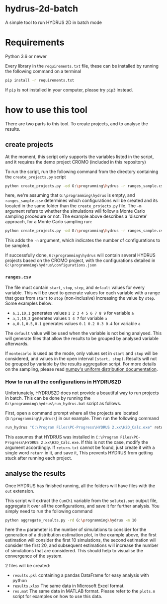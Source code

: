 # hydrus-2d-batch
A simple tool to run HYDRUS 2D in batch mode

# Requirements

Python 3.6 or newer

Every library in the `requirements.txt` file, these can be installed by running the following command on a terminal 

```bash
pip install -r requirements.txt
```

If `pip` is not installed in your computer, please try `pip3` instead.

# how to use this tool

There are two parts to this tool. To create projects, and to analyse the results.

## create projects
At the moment, this script only supports the variables listed in the script, and it requires the demo project CROMO (included in this repository)

To run the script, run the following command from the directory containing the `create_projects.py` script

```bash
python create_projects.py -od G:\programming\hydrus -r ranges_sample.csv -m discrete
```

here, we're assuming that `G:\programming\hydrus` is empty, and `ranges_sample.csv` determines which configurations will be created and its located in the same folder than the `create_projects.py` file. The `-m` argument refers to whether the simulations will follow a Monte Carlo sampling procedure or not. The example above describes a 'discrete' approach, for a Monte Carlo sampling run:

```bash
python create_projects.py -od G:\programming\hydrus -r ranges_sample.csv -m montecarlo -n 1000
```

This adds the `-n` argument, which indicates the number of configurations to be sampled. 

If successfully done, `G:\programming\hydrus` will contain several HYDRUS projects based on the CROMO project, with the configurations detailed in `G:\programming\hydrus\configurations.json`

### `ranges.csv`

The file must contain `start`, `stop`, `step`, and `default` values for every variable. This will be used to generate values for each variable with a range that goes from `start` to `stop` (non-inclusive) increasing the value by `step`. Some examples below:

* `a,1,10,1` generates values `1 2 3 4 5 6 7 8 9` for variable `a`
* `a,1,10,3` generates values `1 4 7` for variable `a`
* `a,0.1,0.5,0.1` generates values `0.1 0.2 0.3 0.4` for variable `a`

The `default` value will be used when the variable is not being analysed. This will generate files that allow the results to be grouped by analysed variable afterwards.

If `montecarlo` is used as the mode, only values set in `start` and `stop` will be considered, and values in the open interval `[start, stop)`. Results will not be grouped by variable by the results aggregation script. For more details on the sampling, please read [numpy's uniform distribution documentation](https://docs.scipy.org/doc/numpy/reference/generated/numpy.random.uniform.html#numpy.random.uniform).

### How to run all the configurations in HYDRUS2D 

Unfortunately, HYDRUS2D does not provide a beautiful way to run projects in batch. This can be done by running the `G:\programming\hydrus\run_hydrus.bat` script as follows.

First, open a command prompt where all the projects are located (`G:\programming\hydrus\`) in our example. Then run the following command

```bat
run_hydrus "C:\Program Files\PC-Progress\HYDRUS 2.xx\H2D_Calc.exe" return.txt
```

This assumes that HYDRUS was installed in `C:\Program Files\PC-Progress\HYDRUS 2.xx\H2D_Calc.exe`. If this is not the case, modify the argument accordingly. If `return.txt` cannot be found, just create it with a single word `return` in it, and save it, This prevents HYDRUS from getting stuck after running each project. 

## analyse the results

Once HYDRUS has finished running, all the folders will have files with the `out` extension.

This script will extract the `CumCh1` variable from the `solute1.out` output file, aggregate it over all the configurations, and save it for further analysis. 
You simply need to run the following command

```bash
python aggregate_results.py -rd G:\programming\hydrus -m 10
```

here the `m` parameter is the number of simulations to consider for the generation of a distribution estimation plot, in the example above, the first estimation will consider the first 10 simulations, the second estimation will consider the first 20, and subsequent estimations will increase the number of simulations that are considered. This should help to visualise the convergence of the system. 

2 files will be created: 
* `results.pkl` containing a pandas DataFrame for easy analysis with python
* `results.xlsx` The same data in Microsoft Excel format.
* `res.mat` The same data in MATLAB format. Please refer to the `plots.m` script for examples on how to use this data.
